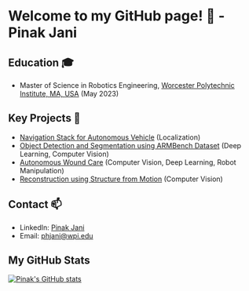 # Welcome to my GitHub page! 👋 - Pinak Jani

<!--
**aniketmpatil/aniketmpatil** is a ✨ _special_ ✨ repository because its `README.md` (this file) appears on your GitHub profile.

Here are some ideas to get you started:

- 🔭 I’m currently working on ...
- 🌱 I’m currently learning ...
- 👯 I’m looking to collaborate on ...
- 🤔 I’m looking for help with ...
- 💬 Ask me about ...
- 📫 How to reach me: ...
- 😄 Pronouns: ...
- ⚡ Fun fact: ...
-->

## Education 🎓
- Master of Science in Robotics Engineering, [Worcester Polytechnic Institute, MA, USA](https://www.wpi.edu/) (May 2023)

## Key Projects 🔭
- [Navigation Stack for Autonomous Vehicle](https://github.com/Tensor-Robotics/navigation_stack) (Localization)
- [Object Detection and Segmentation using ARMBench Dataset](https://github.com/pinakjani/ARMBench_Object_Segmentation) (Deep Learning, Computer Vision)
- [Autonomous Wound Care](https://github.com/pinakjani/Autonomous_Wound_Care) (Computer Vision, Deep Learning, Robot Manipulation)
- [Reconstruction using Structure from Motion](https://github.com/aniketmpatil/Classical-SfM) (Computer Vision)


## Contact 📫
<!-- - Website: [aniketmpatil.github.io](https://aniketmpatil.github.io/) -->

- LinkedIn: [Pinak Jani](https://www.linkedin.com/in/pinak-jani/)
- Email: [phjani@wpi.edu](mailto:phjani@wpi.edu)

<!-- - 🎓 Graduate Student at [Worcester Polytechnic Institute](https://www.wpi.edu/academics/departments/robotics-engineering), MA, USA -->

<!-- <p align="left"> <img src="https://komarev.com/ghpvc/?username=aniketmpatil&label=Profile%20views&color=0e75b6&style=flat" alt="aniketmpatil" /> </p>

[![My github stats](https://github-readme-stats.vercel.app/api?username=aniketmpatil&show_icons=true&theme=tokyonight)](https://github.com/anuraghazra/github-readme-stats) 
 -->


<!-- Currently, I am a Robotics graduate student at Worcester Polytechnic Institute, MA, USA. I am interested in Robotics and Computer Vision, but I like to explore other areas of Robotics as well in my free time. Speaking of free time, I am also a painter and photographer by passion. 
 -->
<!-- <a href="https://www.linkedin.com/in/pinak-jani/" target="blank"><img align="center" src="https://raw.githubusercontent.com/devicons/devicon/master/icons/linkedin/linkedin-original.svg" alt="pj" height="30" width="40" /></a>
&nbsp;<img width="25" src="https://user-images.githubusercontent.com/5141132/50740364-7ea80880-1217-11e9-8faf-2348e31beedd.png"> -->

## My GitHub Stats
[![Pinak's GitHub stats](https://github-readme-stats.vercel.app/api?username=pinakjani)](https://github.com/pinakjani/github-readme-stats)

